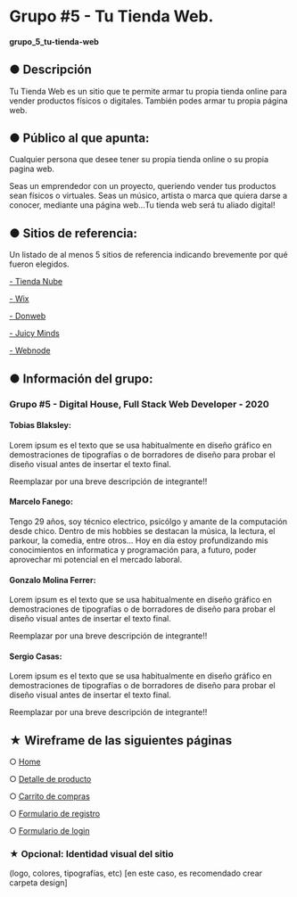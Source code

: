 # Grupo #5 - Tu Tienda Web.
#### grupo_5_tu-tienda-web



## ● Descripción

Tu Tienda Web es un sitio que te permite armar tu propia tienda online para vender productos físicos o digitales. También podes armar tu propia página web.


## ● Público al que apunta: 
Cualquier persona que desee tener su propia tienda online o su propia pagina  web.

Seas un emprendedor con un proyecto, queriendo vender tus productos sean físicos o virtuales. Seas un músico, artista o marca que quiera darse a conocer, mediante una página web...Tu tienda web será tu aliado digital!


## ● Sitios de referencia:
Un listado de al menos 5 sitios de referencia indicando brevemente por qué fueron elegidos.

[- Tienda Nube](https://www.tiendanube.com)

[- Wix](https://es.wix.com)

[- Donweb](https://donweb.com/es-ar/)

[- Juicy Minds](https://juicyminds.com.ar/)

[- Webnode](https://www.webnode.es/#top)

## ● Información del grupo:
### Grupo #5 - Digital House, Full Stack Web Developer - 2020

#### Tobias Blaksley:
Lorem ipsum es el texto que se usa habitualmente en diseño gráfico en demostraciones de tipografías o de borradores de diseño para probar el diseño visual antes de insertar el texto final. 

Reemplazar por una breve descripción de integrante!!

#### Marcelo Fanego:
Tengo 29 años, soy técnico electrico, psicólgo y amante de la computación desde chico. Dentro de mis hobbies se destacan la música, la lectura, el parkour, la comedia, entre otros...
Hoy en día estoy profundizando mis conocimientos en informatica y programación para, a futuro, poder aprovechar mi potencial en el mercado laboral.


#### Gonzalo Molina Ferrer:
Lorem ipsum es el texto que se usa habitualmente en diseño gráfico en demostraciones de tipografías o de borradores de diseño para probar el diseño visual antes de insertar el texto final. 

Reemplazar por una breve descripción de integrante!!

#### Sergio Casas:
Lorem ipsum es el texto que se usa habitualmente en diseño gráfico en demostraciones de tipografías o de borradores de diseño para probar el diseño visual antes de insertar el texto final. 

Reemplazar por una breve descripción de integrante!!


## ★ Wireframe de las siguientes páginas

○ [Home](https://wireframe.cc/eTJ5Tl)

○ [Detalle de producto](https://wireframe.cc/dQMXjd)

○ [Carrito de compras](https://wireframe.cc/FjKUBs)

○ [Formulario de registro](https://wireframe.cc/iI57vq)

○ [Formulario de login](https://wireframe.cc/1MSEsi)

### ★ Opcional: Identidad visual del sitio
(logo, colores, tipografías, etc) [en este caso, es recomendado crear carpeta design]
